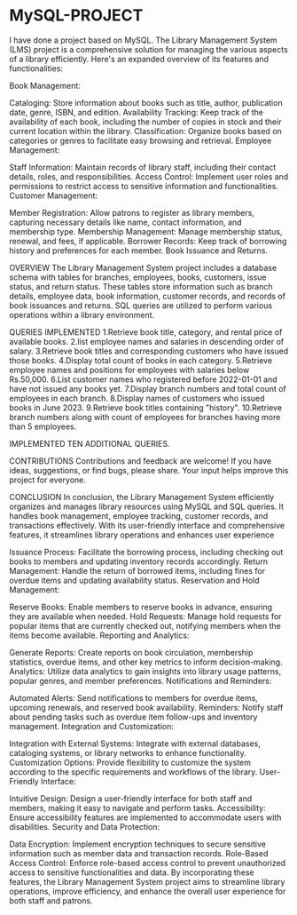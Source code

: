 # MySQL-PROJECT
I have done a project based on MySQL.
The Library Management System (LMS)
project is a comprehensive solution for managing the various aspects of a library efficiently. Here's an expanded overview of its features and functionalities:

Book Management:

Cataloging: Store information about books such as title, author, publication date, genre, ISBN, and edition.
Availability Tracking: Keep track of the availability of each book, including the number of copies in stock and their current location within the library.
Classification: Organize books based on categories or genres to facilitate easy browsing and retrieval.
Employee Management:

Staff Information: Maintain records of library staff, including their contact details, roles, and responsibilities.
Access Control: Implement user roles and permissions to restrict access to sensitive information and functionalities.
Customer Management:

Member Registration: Allow patrons to register as library members, capturing necessary details like name, contact information, and membership type.
Membership Management: Manage membership status, renewal, and fees, if applicable.
Borrower Records: Keep track of borrowing history and preferences for each member.
Book Issuance and Returns.

OVERVIEW
The Library Management System project includes a database schema with tables for branches, employees, books, customers, issue status, and return status. These tables store information such as branch details, employee data, book information, customer records, and records of book issuances and returns. SQL queries are utilized to perform various operations within a library environment.

QUERIES IMPLEMENTED
1.Retrieve book title, category, and rental price of available books.
2.list employee names and salaries in descending order of salary.
3.Retrieve book titles and corresponding customers who have issued those books.
4.Display total count of books in each category.
5.Retrieve employee names and positions for employees with salaries below Rs.50,000.
6.List customer names who registered before 2022-01-01 and have not issued any books yet.
7.Display branch numbers and total count of employees in each branch.
8.Display names of customers who issued books in June 2023.
9.Retrieve book titles containing "history".
10.Retrieve branch numbers along with count of employees for branches having more than 5 employees.

IMPLEMENTED TEN ADDITIONAL QUERIES.

CONTRIBUTIONS
Contributions and feedback are welcome! If you have ideas, suggestions, or find bugs, please share. Your input helps improve this project for everyone.

CONCLUSION
In conclusion, the Library Management System efficiently organizes and manages library resources using MySQL and SQL queries. It handles book management, employee tracking, customer records, and transactions effectively. With its user-friendly interface and comprehensive features, it streamlines library operations and enhances user experience

Issuance Process: Facilitate the borrowing process, including checking out books to members and updating inventory records accordingly.
Return Management: Handle the return of borrowed items, including fines for overdue items and updating availability status.
Reservation and Hold Management:

Reserve Books: Enable members to reserve books in advance, ensuring they are available when needed.
Hold Requests: Manage hold requests for popular items that are currently checked out, notifying members when the items become available.
Reporting and Analytics:

Generate Reports: Create reports on book circulation, membership statistics, overdue items, and other key metrics to inform decision-making.
Analytics: Utilize data analytics to gain insights into library usage patterns, popular genres, and member preferences.
Notifications and Reminders:

Automated Alerts: Send notifications to members for overdue items, upcoming renewals, and reserved book availability.
Reminders: Notify staff about pending tasks such as overdue item follow-ups and inventory management.
Integration and Customization:

Integration with External Systems: Integrate with external databases, cataloging systems, or library networks to enhance functionality.
Customization Options: Provide flexibility to customize the system according to the specific requirements and workflows of the library.
User-Friendly Interface:

Intuitive Design: Design a user-friendly interface for both staff and members, making it easy to navigate and perform tasks.
Accessibility: Ensure accessibility features are implemented to accommodate users with disabilities.
Security and Data Protection:

Data Encryption: Implement encryption techniques to secure sensitive information such as member data and transaction records.
Role-Based Access Control: Enforce role-based access control to prevent unauthorized access to sensitive functionalities and data.
By incorporating these features, the Library Management System project aims to streamline library operations, improve efficiency, and enhance the overall user experience for both staff and patrons.

